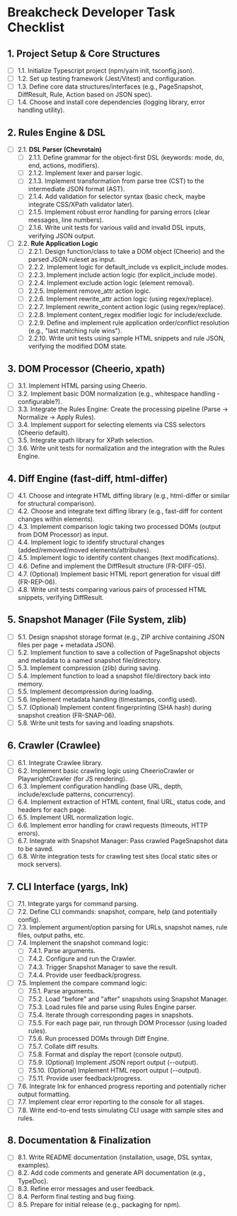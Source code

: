 # **Breakcheck Developer Task Checklist**

## **1. Project Setup & Core Structures**

- [ ] 1.1. Initialize Typescript project (npm/yarn init, tsconfig.json).
- [ ] 1.2. Set up testing framework (Jest/Vitest) and configuration.
- [ ] 1.3. Define core data structures/interfaces (e.g., PageSnapshot, DiffResult, Rule, Action based on JSON spec).
- [ ] 1.4. Choose and install core dependencies (logging library, error handling utility).

## **2. Rules Engine & DSL**

- [ ] 2.1. **DSL Parser (Chevrotain)**
  - [ ] 2.1.1. Define grammar for the object-first DSL (keywords: mode, do, end, actions, modifiers).
  - [ ] 2.1.2. Implement lexer and parser logic.
  - [ ] 2.1.3. Implement transformation from parse tree (CST) to the intermediate JSON format (AST).
  - [ ] 2.1.4. Add validation for selector syntax (basic check, maybe integrate CSS/XPath validator later).
  - [ ] 2.1.5. Implement robust error handling for parsing errors (clear messages, line numbers).
  - [ ] 2.1.6. Write unit tests for various valid and invalid DSL inputs, verifying JSON output.
- [ ] 2.2. **Rule Application Logic**
  - [ ] 2.2.1. Design function/class to take a DOM object (Cheerio) and the parsed JSON ruleset as input.
  - [ ] 2.2.2. Implement logic for default_include vs explicit_include modes.
  - [ ] 2.2.3. Implement include action logic (for explicit_include mode).
  - [ ] 2.2.4. Implement exclude action logic (element removal).
  - [ ] 2.2.5. Implement remove_attr action logic.
  - [ ] 2.2.6. Implement rewrite_attr action logic (using regex/replace).
  - [ ] 2.2.7. Implement rewrite_content action logic (using regex/replace).
  - [ ] 2.2.8. Implement content_regex modifier logic for include/exclude.
  - [ ] 2.2.9. Define and implement rule application order/conflict resolution (e.g., "last matching rule wins").
  - [ ] 2.2.10. Write unit tests using sample HTML snippets and rule JSON, verifying the modified DOM state.

## **3. DOM Processor (Cheerio, xpath)**

- [ ] 3.1. Implement HTML parsing using Cheerio.
- [ ] 3.2. Implement basic DOM normalization (e.g., whitespace handling - configurable?).
- [ ] 3.3. Integrate the Rules Engine: Create the processing pipeline (Parse -> Normalize -> Apply Rules).
- [ ] 3.4. Implement support for selecting elements via CSS selectors (Cheerio default).
- [ ] 3.5. Integrate xpath library for XPath selection.
- [ ] 3.6. Write unit tests for normalization and the integration with the Rules Engine.

## **4. Diff Engine (fast-diff, html-differ)**

- [ ] 4.1. Choose and integrate HTML diffing library (e.g., html-differ or similar for structural comparison).
- [ ] 4.2. Choose and integrate text diffing library (e.g., fast-diff for content changes within elements).
- [ ] 4.3. Implement comparison logic taking two processed DOMs (output from DOM Processor) as input.
- [ ] 4.4. Implement logic to identify structural changes (added/removed/moved elements/attributes).
- [ ] 4.5. Implement logic to identify content changes (text modifications).
- [ ] 4.6. Define and implement the DiffResult structure (FR-DIFF-05).
- [ ] 4.7. (Optional) Implement basic HTML report generation for visual diff (FR-REP-06).
- [ ] 4.8. Write unit tests comparing various pairs of processed HTML snippets, verifying DiffResult.

## **5. Snapshot Manager (File System, zlib)**

- [ ] 5.1. Design snapshot storage format (e.g., ZIP archive containing JSON files per page + metadata JSON).
- [ ] 5.2. Implement function to save a collection of PageSnapshot objects and metadata to a named snapshot file/directory.
- [ ] 5.3. Implement compression (zlib) during saving.
- [ ] 5.4. Implement function to load a snapshot file/directory back into memory.
- [ ] 5.5. Implement decompression during loading.
- [ ] 5.6. Implement metadata handling (timestamps, config used).
- [ ] 5.7. (Optional) Implement content fingerprinting (SHA hash) during snapshot creation (FR-SNAP-06).
- [ ] 5.8. Write unit tests for saving and loading snapshots.

## **6. Crawler (Crawlee)**

- [ ] 6.1. Integrate Crawlee library.
- [ ] 6.2. Implement basic crawling logic using CheerioCrawler or PlaywrightCrawler (for JS rendering).
- [ ] 6.3. Implement configuration handling (base URL, depth, include/exclude patterns, concurrency).
- [ ] 6.4. Implement extraction of HTML content, final URL, status code, and headers for each page.
- [ ] 6.5. Implement URL normalization logic.
- [ ] 6.6. Implement error handling for crawl requests (timeouts, HTTP errors).
- [ ] 6.7. Integrate with Snapshot Manager: Pass crawled PageSnapshot data to be saved.
- [ ] 6.8. Write integration tests for crawling test sites (local static sites or mock servers).

## **7. CLI Interface (yargs, Ink)**

- [ ] 7.1. Integrate yargs for command parsing.
- [ ] 7.2. Define CLI commands: snapshot, compare, help (and potentially config).
- [ ] 7.3. Implement argument/option parsing for URLs, snapshot names, rule files, output paths, etc.
- [ ] 7.4. Implement the snapshot command logic:
  - [ ] 7.4.1. Parse arguments.
  - [ ] 7.4.2. Configure and run the Crawler.
  - [ ] 7.4.3. Trigger Snapshot Manager to save the result.
  - [ ] 7.4.4. Provide user feedback/progress.
- [ ] 7.5. Implement the compare command logic:
  - [ ] 7.5.1. Parse arguments.
  - [ ] 7.5.2. Load "before" and "after" snapshots using Snapshot Manager.
  - [ ] 7.5.3. Load rules file and parse using Rules Engine parser.
  - [ ] 7.5.4. Iterate through corresponding pages in snapshots.
  - [ ] 7.5.5. For each page pair, run through DOM Processor (using loaded rules).
  - [ ] 7.5.6. Run processed DOMs through Diff Engine.
  - [ ] 7.5.7. Collate diff results.
  - [ ] 7.5.8. Format and display the report (console output).
  - [ ] 7.5.9. (Optional) Implement JSON report output (--output).
  - [ ] 7.5.10. (Optional) Implement HTML report output (--output).
  - [ ] 7.5.11. Provide user feedback/progress.
- [ ] 7.6. Integrate Ink for enhanced progress reporting and potentially richer output formatting.
- [ ] 7.7. Implement clear error reporting to the console for all stages.
- [ ] 7.8. Write end-to-end tests simulating CLI usage with sample sites and rules.

## **8. Documentation & Finalization**

- [ ] 8.1. Write README documentation (installation, usage, DSL syntax, examples).
- [ ] 8.2. Add code comments and generate API documentation (e.g., TypeDoc).
- [ ] 8.3. Refine error messages and user feedback.
- [ ] 8.4. Perform final testing and bug fixing.
- [ ] 8.5. Prepare for initial release (e.g., packaging for npm).
